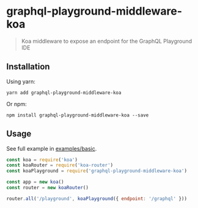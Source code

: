 # graphql-playground-middleware-koa
> Koa middleware to expose an endpoint for the GraphQL Playground IDE

## Installation

Using yarn:

```console
yarn add graphql-playground-middleware-koa
```

Or npm:

```console
npm install graphql-playground-middleware-koa --save
```

## Usage

See full example in [examples/basic](https://github.com/prisma/graphql-playground/tree/master/packages/graphql-playground-middleware-koa/examples/basic).

```js
const koa = require('koa')
const koaRouter = require('koa-router')
const koaPlayground = require('graphql-playground-middleware-koa')

const app = new koa()
const router = new koaRouter()

router.all('/playground', koaPlayground({ endpoint: '/graphql' }))
```
